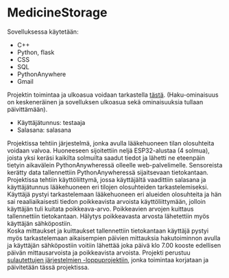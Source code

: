 # MedicineStorage
Sovelluksessa käytetään:
- C++
- Python, flask
- CSS
- SQL
- PythonAnywhere
- Gmail

Projektin toimintaa ja ulkoasua voidaan tarkastella [tästä](https://laaketilat.eu.pythonanywhere.com/kirjaudu). (Haku-ominaisuus on keskeneräinen ja sovelluksen ulkoasua sekä ominaisuuksia tullaan päivittämään).
- Käyttäjätunnus: testaaja
- Salasana: salasana
  
Projektissa tehtiin järjestelmä, jonka avulla lääkehuoneen tilan olosuhteita voidaan valvoa. Huoneeseen sijoitettiin neljä ESP32-alustaa (4 solmua), joista yksi keräsi kaikilta solmuilta saadut tiedot ja
lähetti ne eteenpäin tietyin aikavälein PythonAnywheressä olleelle web-palvelimelle. Sensoreista kerätty data tallennettiin PythonAnywheressä sijaitsevaan tietokantaan. Projektissa tehtiin käyttöliittymä, jossa
käyttäjältä vaadittiin salasana ja käyttäjätunnus lääkehuoneen eri tilojen olosuhteiden tarkastelemiseksi. Käyttäjä pystyi tarkastelemaan lääkehuoneen eri alueiden olosuhteita ja hän sai reaaliaikaisesti tiedon poikkeavista arvoista käyttöliittymään, jolloin käyttäjän tuli kuitata poikkeava-arvo. Poikkeavien arvojen kuittaus tallennettiin tietokantaan. Hälytys poikkeavasta arvosta lähetettiin myös käyttäjän sähköpostiin.\
Koska mittaukset ja kuittaukset tallennettiin tietokantaan käyttäjä pystyi myös tarkastelemaan aikaisempien päivien mittauksia hakutoiminnon avulla ja käyttäjän sähköpostiin voitiin lähettää
joka päivä klo 7.00 kooste edellisen päivän mittausarvoista ja poikkeavista arvoista. Projekti perustuu [sulautettujen  järjestelmien -loppuprojektiin](https://github.com/Okkimonkiainen/Studies/tree/main/EmbeddedSystems/fridge-project-main), jonka toimintaa korjataan ja päivitetään tässä projektissa. 
